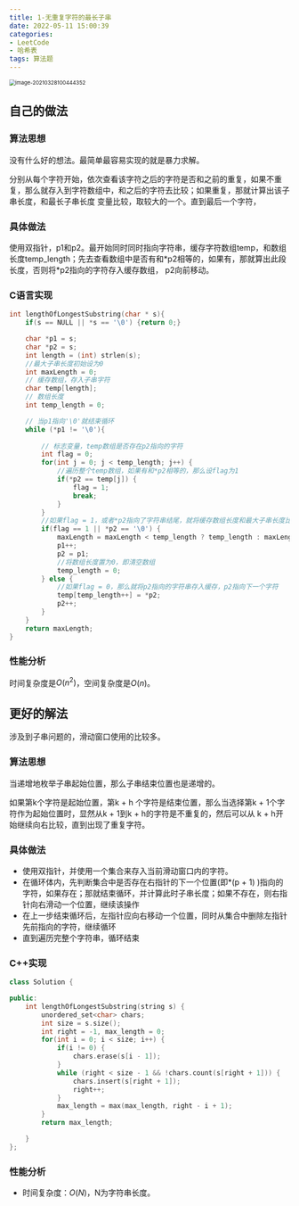 ```yaml
---
title: 1-无重复字符的最长子串
date: 2022-05-11 15:00:39
categories: 
- LeetCode
- 哈希表
tags: 算法题
---
```




<img src="https://crayon-1302863897.cos.ap-beijing.myqcloud.com/image/image-20210328100444352.png" alt="image-20210328100444352" style="zoom:67%;" />

## 自己的做法

### 算法思想

没有什么好的想法。最简单最容易实现的就是暴力求解。

分别从每个字符开始，依次查看该字符之后的字符是否和之前的重复，如果不重复，那么就存入到字符数组中，和之后的字符去比较；如果重复，那就计算出该子串长度，和最长子串长度 变量比较，取较大的一个。直到最后一个字符，



### 具体做法

使用双指针，p1和p2。最开始同时同时指向字符串，缓存字符数组temp，和数组长度temp_length；先去查看数组中是否有和*p2相等的，如果有，那就算出此段长度，否则将\*p2指向的字符存入缓存数组， p2向前移动。



### C语言实现

```c
int lengthOfLongestSubstring(char * s){
    if(s == NULL || *s == '\0') {return 0;}

    char *p1 = s;
    char *p2 = s;
    int length = (int) strlen(s);
    //最大子串长度初始设为0
    int maxLength = 0;
    // 缓存数组，存入子串字符
    char temp[length];
    // 数组长度
    int temp_length = 0;

    // 当p1指向'\0'就结束循环
    while (*p1 != '\0'){
        
        // 标志变量，temp数组是否存在p2指向的字符
        int flag = 0;
        for(int j = 0; j < temp_length; j++) {
            //遍历整个temp数组，如果有和*p2相等的，那么设flag为1
            if(*p2 == temp[j]) {
                flag = 1;
                break;
            }
        }
        //如果flag = 1，或者*p2指向了字符串结尾，就将缓存数组长度和最大子串长度比较
        if(flag == 1 || *p2 == '\0') {
            maxLength = maxLength < temp_length ? temp_length : maxLength;
            p1++;
            p2 = p1;
            //将数组长度置为0，即清空数组
            temp_length = 0;
        } else {
            //如果flag = 0，那么就将p2指向的字符串存入缓存，p2指向下一个字符
            temp[temp_length++] = *p2;
            p2++;
        }
    }
    return maxLength;
}
```



### 性能分析

时间复杂度是$O(n^2)$，空间复杂度是$O({n})$。



## 更好的解法

涉及到子串问题的，滑动窗口使用的比较多。

### 算法思想

当递增地枚举子串起始位置，那么子串结束位置也是递增的。

如果第k个字符是起始位置，第k + h 个字符是结束位置，那么当选择第k + 1个字符作为起始位置时，显然从k + 1到k + h的字符是不重复的，然后可以从 k + h开始继续向右比较，直到出现了重复字符。

### 具体做法

- 使用双指针，并使用一个集合来存入当前滑动窗口内的字符。
- 在循环体内，先判断集合中是否存在右指针的下一个位置(即\*(p + 1) )指向的字符，如果存在；那就结束循环，并计算此时子串长度；如果不存在，则右指针向右滑动一个位置，继续该操作
- 在上一步结束循环后，左指针应向右移动一个位置，同时从集合中删除左指针先前指向的字符，继续循环
- 直到遍历完整个字符串，循环结束



### C++实现

```c++
class Solution {

public:
    int lengthOfLongestSubstring(string s) {
        unordered_set<char> chars;
        int size = s.size();
        int right = -1, max_length = 0;
        for(int i = 0; i < size; i++) {
            if(i != 0) {
                chars.erase(s[i - 1]);
            }
            while (right < size - 1 && !chars.count(s[right + 1])) {
                chars.insert(s[right + 1]);
                right++;
            }
            max_length = max(max_length, right - i + 1);
        }
        return max_length;

    }
};
```

### 性能分析

- 时间复杂度：$O(N)$，N为字符串长度。

    



 